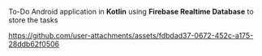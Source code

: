 To-Do Android application in **Kotlin** using **Firebase Realtime Database** to store the tasks

https://github.com/user-attachments/assets/fdbdad37-0672-452c-a175-28ddb62f0506

